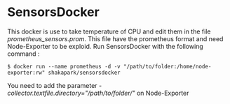 # SensorsDocker
This docker is use to take temperature of CPU and edit them in the file *prometheus_sensors.prom*. This file have the prometheus format and need Node-Exporter to be exploid. 
Run SensorsDocker with the following command :
~~~ shell
$ docker run --name prometheus -d -v "/path/to/folder:/home/node-exporter:rw" shakapark/sensorsdocker
~~~

You need to add the parameter *-collector.textfile.directory="/path/to/folder/"* on Node-Exporter
